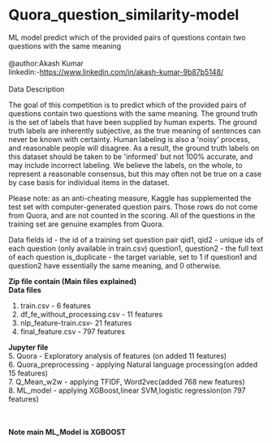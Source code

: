 # Quora_question_similarity-model
ML model predict which of the provided pairs of questions contain two questions with the same meaning
</br></br>
@author:Akash Kumar</br>
linkedin:-https://www.linkedin.com/in/akash-kumar-9b87b5148/</br></br>
Data Description

The goal of this competition is to predict which of the provided pairs of questions contain two questions with the same meaning. The ground truth is the set of labels that have been supplied by human experts. The ground truth labels are inherently subjective, as the true meaning of sentences can never be known with certainty. Human labeling is also a 'noisy' process, and reasonable people will disagree. As a result, the ground truth labels on this dataset should be taken to be 'informed' but not 100% accurate, and may include incorrect labeling. We believe the labels, on the whole, to represent a reasonable consensus, but this may often not be true on a case by case basis for individual items in the dataset.

Please note: as an anti-cheating measure, Kaggle has supplemented the test set with computer-generated question pairs. Those rows do not come from Quora, and are not counted in the scoring. All of the questions in the training set are genuine examples from Quora.

Data fields
id - the id of a training set question pair
qid1, qid2 - unique ids of each question (only available in train.csv)
question1, question2 - the full text of each question
is_duplicate - the target variable, set to 1 if question1 and question2 have essentially the same meaning, and 0 otherwise.

**Zip file contain  (Main files explained)**                
**Data files**</br>
1. train.csv - 6 features<br/>
2. df_fe_without_processing.csv - 11 features<br/>
3. nlp_feature-train.csv- 21 features<br/>
4. final_feature.csv - 797 features   <br/>             

**Jupyter file**
<br/>
5. Quora - Exploratory  analysis of features (on added 11 features)<br/>
6. Quora_preprocessing - applying Natural language processing(on added 15 features)<br/>
7. Q_Mean_w2w - applying TFIDF, Word2vec(added 768 new features)<br/>
8. ML_model - applying XGBoost,linear SVM,logistic regression(on 797 features)<br/>
<br/><br/>

**Note main ML_Model is XGBOOST**

